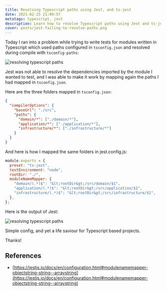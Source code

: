 ```yaml
---
title: Resolving Typescript paths using Jest, and ts-jest
date: 2021-02-25 21:09:57
metatags: typescript, jest
description: Learn how to resolve Typescript paths using Jest and ts-jest
cover: posts/jest-failing-to-resolve-paths.png
---
```


Today I ran into a problem while trying to write tests for modules written in Typescript which used paths configured in <code>tsconfig.json</code> and resolved during compile with <code>tsconfig-paths</code>:

![resolving typescript paths](/posts/jest-failing-to-resolve-paths.png)

Jest was not able to resolve the dependencies imported by the module I wanted to test, and I was able to make it work by mapping again the paths I had mapped in <code>tsconfig.json</code>.

Here are the three folders mapped in <code>tsconfig.json</code>:

```json
{
  "compilerOptions": {
    "baseUrl": "./src",
    "paths": {
      "domain/*": ["./domain/*"],
      "application/*": ["./application/*"],
      "infrastructure/*": ["./infrastructure/*"]
    }
  }
}
```

And here is how I mapped the same folders in jest.config.js:

```javascript
module.exports = {
  preset: "ts-jest",
  testEnvironment: "node",
  rootDir: "./",
  moduleNameMapper: {
    "domain/(.*)$": "&lt;rootDir&gt;/src/domain/$1",
    "application/(.*)$": "&lt;rootDir&gt;/src/application/$1",
    "infrastructure/(.*)$": "&lt;rootDir&gt;/src/infrastructure/$1",
  },
};
```

Here is the output of Jest:

![resolving typescript paths](/posts/jest-resolving-typescript-paths.png)

Simple config, and yet a life saviour for Typescript based projects.

Thanks!

## References

- [https://jestjs.io/docs/en/configuration.html#modulenamemapper-objectstring-string--arraystring](https://jestjs.io/docs/en/configuration.html#modulenamemapper-objectstring-string--arraystring)
